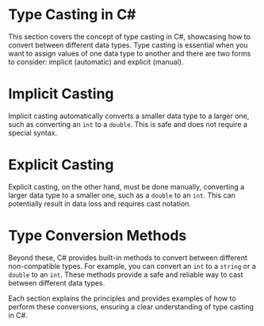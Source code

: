 # Type Casting in C#
This section covers the concept of type casting in C#, showcasing how to convert between different data types. Type casting is essential when you want to assign values of one data type to another and there are two forms to consider: implicit (automatic) and explicit (manual).

# Implicit Casting
Implicit casting automatically converts a smaller data type to a larger one, such as converting an `int` to a `double`. This is safe and does not require a special syntax.

# Explicit Casting
Explicit casting, on the other hand, must be done manually, converting a larger data type to a smaller one, such as a `double` to an `int`. This can potentially result in data loss and requires cast notation.

# Type Conversion Methods
Beyond these, C# provides built-in methods to convert between different non-compatible types. For example, you can convert an `int` to a `string` or a `double` to an `int`. These methods provide a safe and reliable way to cast between different data types.

Each section explains the principles and provides examples of how to perform these conversions, ensuring a clear understanding of type casting in C#.